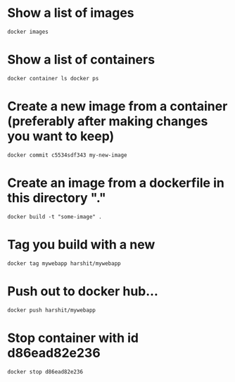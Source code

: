 # Show a list of images
`docker images`

# Show a list of containers
`docker container ls docker ps`

# Create a new image from a container (preferably after making changes you want to keep)
`docker commit c5534sdf343 my-new-image`

# Create an image from a dockerfile in this directory "."
`docker build -t "some-image" .`

# Tag you build with a new
`docker tag mywebapp harshit/mywebapp`

# Push out to docker hub…
`docker push harshit/mywebapp`

# Stop container with id d86ead82e236
`docker stop d86ead82e236`
